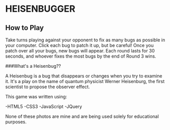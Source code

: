 HEISENBUGGER
============

How to Play
-----------

Take turns playing against your opponent to fix as many bugs as possible in your
computer. Click each bug to patch it up, but be careful! Once you patch over all 
your bugs, new bugs will appear. Each round lasts for 30 seconds, and whoever 
fixes the most bugs by the end of Round 3 wins.

###What's a Heisenbug??

A Heisenbug is a bug that disappears or changes when you try to examine it. It's a play on the name of quantum physicist Werner Heisenburg, the first scientist to propose the observer effect.

This game was written using:

-HTML5
-CSS3
-JavaScript
-JQuery

None of these photos are mine and are being used solely for educational purposes.
